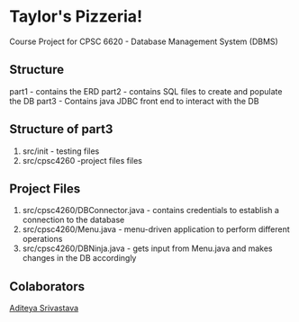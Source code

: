 # Taylor's Pizzeria!
Course Project for CPSC 6620 - Database Management System (DBMS)

## Structure
part1 - contains the ERD
part2 - contains SQL files to create and populate the DB
part3 - Contains java JDBC front end to interact with the DB


## Structure of part3
1. src/init - testing files
2. src/cpsc4260 -project files files


## Project Files
1. src/cpsc4260/DBConnector.java - contains credentials to establish a connection to the database
2. src/cpsc4260/Menu.java - menu-driven application to perform different operations
3. src/cpsc4260/DBNinja.java - gets input from Menu.java and makes changes in the DB accordingly


## Colaborators
[Aditeya Srivastava](https://github.com/aditeyaS)